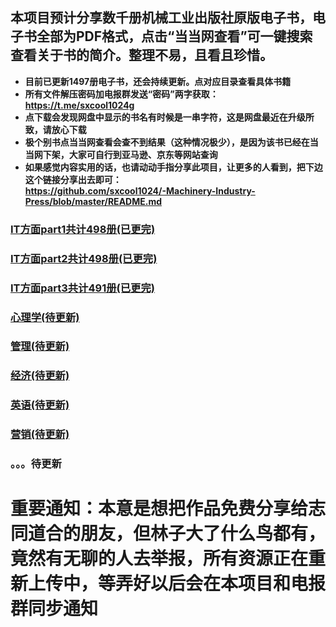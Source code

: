 ## 本项目预计分享数千册机械工业出版社原版电子书，电子书全部为PDF格式，点击“当当网查看”可一键搜索查看关于书的简介。整理不易，且看且珍惜。
* **目前已更新1497册电子书，还会持续更新。点对应目录查看具体书籍**
* **所有文件解压密码加电报群发送“密码”两字获取：https://t.me/sxcool1024g**
* **点下载会发现网盘中显示的书名有时候是一串字符，这是网盘最近在升级所致，请放心下载**
* **极个别书点当当网查看会查不到结果（这种情况极少），是因为该书已经在当当网下架，大家可自行到亚马逊、京东等网站查询**
* **如果感觉内容实用的话，也请动动手指分享此项目，让更多的人看到，把下边这个链接分享出去即可：**<br>
**https://github.com/sxcool1024/-Machinery-Industry-Press/blob/master/README.md**
### [IT方面part1共计498册(已更完)](/IT方面图书/part1.md)
### [IT方面part2共计498册(已更完)](/IT方面图书/part2.md)
### [IT方面part3共计491册(已更完)](/IT方面图书/part3.md)
### [心理学(待更新)](/心理/README.md)
### [管理(待更新)](/管理/README.md)
### [经济(待更新)](/经济/README.md)
### [英语(待更新)](/英语/README.md)
### [营销(待更新)](/营销/README.md)
### 。。。待更新
# 重要通知：本意是想把作品免费分享给志同道合的朋友，但林子大了什么鸟都有，竟然有无聊的人去举报，所有资源正在重新上传中，等弄好以后会在本项目和电报群同步通知
